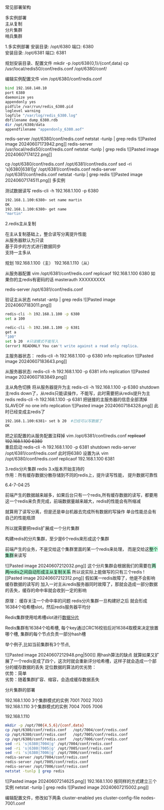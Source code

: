 
常见部署架构

多实例部署  
主从复制  
分片集群  
哨兵集群

1.多实例部署
安装目录: /opt/6380 端口: 6380  
安装目录: /opt/6381 端口: 6381

规划安装目录、配置文件
mkdir -p /opt/638{0,1}/{conf,data}
cp /usr/local/redis50/conf/redis.conf /opt/6380/conf/

编辑实例配置文件
vim /opt/6380/conf/redis.conf 

```bash
bind 192.168.140.10
port 6380
daemonize yes
appendonly yes
pidfile /var/run/redis_6380.pid
loglevel warning
logfile "/var/log/redis_6380.log"
dbfilename dump_6380.rdb
dir /opt/6380/data
appendfilename "appendonly_6380.aof"
```

redis-server /opt/6380/conf/redis.conf 
netstat -tunlp | grep redis
![[Pasted image 20240607173942.png]]
redis-server /usr/local/redis50/conf/redis.conf
netstat -tunlp | grep redis
![[Pasted image 20240607174122.png]]

cp /opt/6380/conf/redis.conf   /opt/6381/conf/redis.conf
sed -ri 's|6380|6381|g' /opt/6381/conf/redis.conf
redis-server /opt/6381/conf/redis.conf 
netstat -tunlp | grep redis
![[Pasted image 20240607174511.png]]
多实例

测试数据读写
redis-cli -h 192.168.1.100 -p 6380
```bash
192.168.1.100:6380> set name martin 
OK 
192.168.1.100:6380> get name 
"martin"
```



2.redis主从复制

在主从复制基础上，整合读写分离提升性能  
从服务器默认为只读  
基于异步的方式进行数据同步  
支持一主多从

规划
192.168.1.100（主）
192.168.1.110（从）

从服务器配置
vim /opt/6381/conf/redis.conf
replicaof 192.168.1.100 6380
如果你的主redis有密码的话
masterauth XXXXXXXXX

redis-server /opt/6381/conf/redis.conf

验证主从状态
netstat -antp | grep redis
![[Pasted image 20240607183011.png]]

```bash
redis-cli -h 192.168.1.100 -p 6380
set a 100

redic-cli -h 192.168.1.100 -p 6381
get a
"100"
set b 20  #只读模式不能写入
(error) READONLY You can't write against a read only replica.
```

主服务器状态：
redis-cli -h 192.168.1.100 -p 6380
info replication
![[Pasted image 20240607183643.png]]

从服务器状态:
redis-cli -h 192.168.1.100 -p 6381 
info replication
![[Pasted image 20240607183849.png]]



主从角色切换
将从服务器提升为主
redis-cli -h 192.168.1.100 -p 6380 shutdown
主redis down了，从redis只能读操作，不能写，此时需要把从redis提升为主redis
redis-cli -h 192.168.1.100 -p 6381
把链接的主服务器的信息全部清掉
SLAVEOF no one
info replication
![[Pasted image 20240607184328.png]]
此时已经变成主redis了
```bash 
192.168.1.100:6381> set b 20  #已经可以写数据了
OK
```

把之前配置的从服务配置注释掉
vim /opt/6381/conf/redis.conf
~~replicaof 192.168.1.100 6380~~  
重启启动
redis-cli -h 192.168.1.100 -p 6381 shutdown
redis-server /opt/6381/conf/redis.conf
此时将6380 设置为从
vim /opt/6380/conf/redis.conf
replicaof 192.168.1.100 6381



3.redis分片集群
redis 3.x版本开始支持的  
作用：所有缓存数据分散存储到不同的redis上，提升读写性能， 提升数据可靠性

6.4-7-04:25

前端产生的数据越来越多，如果后台只有一个redis,所有缓存数据的读写，都要用这一个redis来负责完成，前端数据量越来越大，redis的性能会有所缩减

就算用了读写分离，但是还是单台机器去完成所有数据的写操作
单台性能总会有自己的性能瓶颈

所以就需要把redis扩展成一个分片集群

构建redis的分片集群，至少是6个redis来形成这个集群


前端产生的业务，不是交给这个集群里面的某一个redis来处理，
而是交给这<span style="background:#affad1">整个集群</span>来读写

![[Pasted image 20240607212032.png]]
这个分片集群会根据我们的需要在<span style="background:#affad1">两两redis之间自动形成主从复制关系</span>
所以说实际上能做写的只有三个redis
![[Pasted image 20240607212312.png]]
假如某一redis故障了，他是不会影响缓存数据的读写的
加入一对主从redis服务器同时故障了，那就会造成一部分数据的丢失，缓存的命中率就会收到一定的影响

原理：
缓存关注一个命中率的问题
redis分片集群一旦构建好之后
就会形成16384个哈希槽slot，然后redis服务器平均分

Redis集群使用哈希槽slot进行[数据分片](https://so.csdn.net/so/search?q=%E6%95%B0%E6%8D%AE%E5%88%86%E7%89%87&spm=1001.2101.3001.7020)

Redis集群有16384个哈希槽, 每个key通过CRC16校验后对16384取模来决定放置哪个槽, 集群的每个节点负责一部分hash槽

举个例子,比如当前集群有3个节点,

![[Pasted image 20240607212948.png|500]]
用hash算法的缺点
就算如果又扩展了一个redis变成了四个，这次时就会重新评分哈希槽，这样子就会造成一个部分的缓存数据的丢失
定位数据的算法的优劣势：  
优势：简单  
劣势：随着集群扩容、缩容，会造成缓存数据丢失



分片集群的部署

192.168.1.100  3个集群模式的实例 7001 7002 7003  
192.168.1.110  3个集群模式的实例 7004 7005 7006

192.168.1.110
```bash title:创建三个实例
mkdir -p /opt/700{4,5,6}/{conf,data}
cp /opt/6380/conf/redis.conf   /opt/7004/conf/redis.conf
cp /opt/6380/conf/redis.conf   /opt/7005/conf/redis.conf
cp /opt/6380/conf/redis.conf   /opt/7006/conf/redis.conf
sed -ri 's|6380|7004|g' /opt/7004/conf/redis.conf
sed -ri 's|6380|7005|g' /opt/7005/conf/redis.conf
sed -ri 's|6380|7006|g' /opt/7006/conf/redis.conf
redis-server /opt/7004/conf/redis.conf
redis-server /opt/7005/conf/redis.conf
redis-server /opt/7006/conf/redis.conf
netstat -tunlp | grep redis
```
![[Pasted image 20240607214625.png]]
192.168.1.100
按同样的方式建立三个实例
 netstat -tunlp | grep redis
![[Pasted image 20240607215002.png]]

编辑配置文件，修改如下两条
cluster-enabled yes 
cluster-config-file nodes-7001.conf